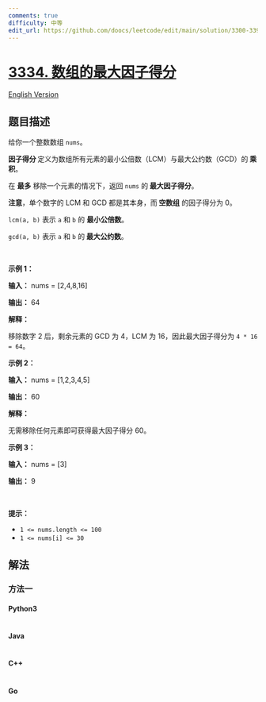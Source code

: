 ```yaml
---
comments: true
difficulty: 中等
edit_url: https://github.com/doocs/leetcode/edit/main/solution/3300-3399/3334.Find%20the%20Maximum%20Factor%20Score%20of%20Array/README.md
---
```


<!-- problem:start -->

# [3334. 数组的最大因子得分](https://leetcode.cn/problems/find-the-maximum-factor-score-of-array)

[English Version](/solution/3300-3399/3334.Find%20the%20Maximum%20Factor%20Score%20of%20Array/README_EN.md)

## 题目描述

<!-- description:start -->

<p>给你一个整数数组 <code>nums</code>。</p>

<p><strong>因子得分 </strong>定义为数组所有元素的最小公倍数（LCM）与最大公约数（GCD）的<strong> 乘积</strong>。</p>

<p>在 <strong>最多</strong> 移除一个元素的情况下，返回 <code>nums</code> 的<strong> 最大因子得分</strong>。</p>

<p><strong>注意</strong>，单个数字的 LCM 和 GCD 都是其本身，而<strong> </strong><strong>空数组</strong> 的因子得分为 0。</p>

<p><code>lcm(a, b)</code> 表示 <code>a</code> 和 <code>b</code> 的 <strong>最小公倍数</strong>。</p>

<p><code>gcd(a, b)</code> 表示 <code>a</code> 和 <code>b</code> 的<strong> 最大公约数</strong>。</p>

<p>&nbsp;</p>

<p><strong class="example">示例 1：</strong></p>

<div class="example-block">
<p><strong>输入：</strong> <span class="example-io">nums = [2,4,8,16]</span></p>

<p><strong>输出：</strong> <span class="example-io">64</span></p>

<p><strong>解释：</strong></p>

<p>移除数字 2 后，剩余元素的 GCD 为 4，LCM 为 16，因此最大因子得分为 <code>4 * 16 = 64</code>。</p>
</div>

<p><strong class="example">示例 2：</strong></p>

<div class="example-block">
<p><strong>输入：</strong> <span class="example-io">nums = [1,2,3,4,5]</span></p>

<p><strong>输出：</strong> <span class="example-io">60</span></p>

<p><strong>解释：</strong></p>

<p>无需移除任何元素即可获得最大因子得分 60。</p>
</div>

<p><strong class="example">示例 3：</strong></p>

<div class="example-block">
<p><strong>输入：</strong> <span class="example-io">nums = [3]</span></p>

<p><strong>输出：</strong> 9</p>
</div>

<p>&nbsp;</p>

<p><strong>提示：</strong></p>

<ul>
	<li><code>1 &lt;= nums.length &lt;= 100</code></li>
	<li><code>1 &lt;= nums[i] &lt;= 30</code></li>
</ul>

<!-- description:end -->

## 解法

<!-- solution:start -->

### 方法一

<!-- tabs:start -->

#### Python3

```python

```

#### Java

```java

```

#### C++

```cpp

```

#### Go

```go

```

<!-- tabs:end -->

<!-- solution:end -->

<!-- problem:end -->

